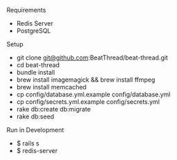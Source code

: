 Requirements

* Redis Server
* PostgreSQL

Setup

* git clone git@github.com:BeatThread/beat-thread.git
* cd beat-thread
* bundle install
* brew install imagemagick && brew install ffmpeg
* brew install memcached
* cp config/database.yml.example config/database.yml
* cp config/secrets.yml.example config/secrets.yml
* rake db:create db:migrate
* rake db:seed


Run in Development

* $ rails s
* $ redis-server
